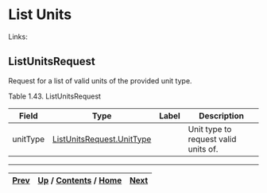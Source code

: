 
# List Units

Links:

## ListUnitsRequest

Request for a list of valid units of the provided unit type.

Table 1.43. ListUnitsRequest

Field| Type| Label| Description  
---|---|---|---  
unitType| [ListUnitsRequest.UnitType](ch01s04s03s02.md "ListUnitsRequest.UnitType")|  | Unit type to request valid units of.   
  
  

* * *

[Prev](ch01s04s02.md) | [Up](ch01s04.md) / [Contents](index.md) / [Home](../../index.htm)|  [Next](ch01s04s03s02.md)  
---|---|---

